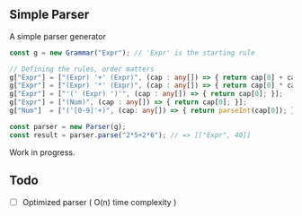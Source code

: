 Simple Parser
-------------

A simple parser generator

```typescript
const g = new Grammar("Expr"); // 'Expr' is the starting rule

// Defining the rules, order matters
g["Expr"] = ["(Expr) '+' (Expr)", (cap : any[]) => { return cap[0] + cap[1]; }];
g["Expr"] = ["(Expr) '*' (Expr)", (cap : any[]) => { return cap[0] * cap[1]; }];
g["Expr"] = ["'(' (Expr) ')'", (cap : any[]) => { return cap[0]; }];
g["Expr"] = ["(Num)", (cap : any[]) => { return cap[0]; }];
g["Num"]  = ["('[0-9]'+)", (cap: any[]) => { return parseInt(cap[0]); }];

const parser = new Parser(g);
const result = parser.parse("2*5+2*6"); // => [["Expr", 40]]
```

Work in progress.

Todo
----

* [ ] Optimized parser ( O(n) time complexity )
